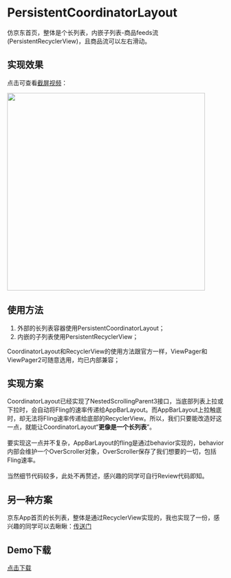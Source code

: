 # PersistentCoordinatorLayout

仿京东首页，整体是个长列表，内嵌子列表-商品feeds流(PersistentRecyclerView)，且商品流可以左右滑动。

## 实现效果
点击可查看[截屏视频](http://sistone.top/capture/video.html?content=PersistentCoordinatorLayout)：

<a href="http://sistone.top/capture/video.html?content=PersistentCoordinatorLayout">
    <img src="https://stone225.oss-cn-hangzhou.aliyuncs.com/jingdong.jpg" width="460"/>
</a>

## 使用方法
1. 外部的长列表容器使用PersistentCoordinatorLayout；
2. 内嵌的子列表使用PersistentRecyclerView；

CoordinatorLayout和RecyclerView的使用方法跟官方一样，ViewPager和ViewPager2可随意选用，均已内部兼容；

## 实现方案
CoordinatorLayout已经实现了NestedScrollingParent3接口，当底部列表上拉或下拉时，会自动将Fling的速率传递给AppBarLayout。而AppBarLayout上拉触底时，却无法将Fling速率传递给底部的RecyclerView。所以，我们只要能改造好这一点，就能让CoordinatorLayout“<b>更像是一个长列表</b>”。<br/><br/>
要实现这一点并不复杂，AppBarLayout的fling是通过behavior实现的，behavior内部会维护一个OverScroller对象，OverScroller保存了我们想要的一切，包括Fling速率。<br/><br/>
当然细节代码较多，此处不再赘述，感兴趣的同学可自行Review代码即知。

## 另一种方案
京东App首页的长列表，整体是通过RecyclerView实现的，我也实现了一份，感兴趣的同学可以去瞅瞅：[传送门](https://github.com/xmuSistone/PersistentRecyclerView)

## Demo下载
[点击下载](https://github.com/xmuSistone/PersistentCoordinatorLayout/blob/master/PersistentCoordinatorLayout.apk?raw=true)
